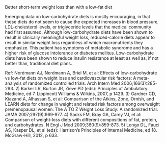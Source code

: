 Better short-term weight loss than with a low-fat diet

Emerging data on low-carbohydrate diets is mostly encouraging, in that these diets do not seem to cause the expected increases in blood pressure, LDL-cholesterol levels, or triglyceride levels that the medical community had first assumed. Although low-carbohydrate diets have been shown to result in clinically meaningful weight loss, reduced-calorie diets appear to result in similar weight loss regardless of which macronutrients they emphasize. This patient has symptoms of metabolic syndrome and has a higher risk of glucose intolerance or diabetes mellitus. Low-carbohydrate diets have been shown to reduce insulin resistance at least as well as, if not better than, traditional diet plans.

Ref:  Nordmann AJ, Nordmann A, Briel M, et al: Effects of low-carbohydrate vs low-fat diets on weight loss and cardiovascular risk factors: A meta-analysis of randomized controlled trials. Arch Intern Med 2006;166(3):285-293. 2) Barker LR, Burton JR, Zieve PD (eds): Principles of Ambulatory Medicine, ed 7. Lippincott Williams & Wilkins, 2007, p 1429. 3) Gardner CD, Kiazand A, Alhassan S, et al: Comparison of the Atkins, Zone, Ornish, and LEARN diets for change in weight and related risk factors among overweight premenopausal women: The A TO Z Weight Loss Study: A randomized trial. JAMA 2007;297(9):969-977. 4) Sacks FM, Bray GA, Carey VJ, et al: Comparison of weight-loss diets with different compositions of fat, protein, and carbohydrates. N Engl J Med 2009;360(9):859-873. 5) Longo DL, Fauci AS, Kasper DL, et al (eds): Harrison’s Principles of Internal Medicine, ed 18. McGraw-Hill, 2012, p 633.